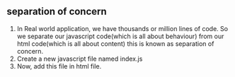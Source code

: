 ## separation of concern

1. In Real world application, we have thousands or million lines of code. So we separate our javascript code(which is all about behaviour) from our html code(which is all about content) this is known as separation of concern.
2. Create a new javascript file named index.js
3. Now, add this file in html file.